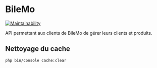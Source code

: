 # BileMo

[![Maintainability](https://api.codeclimate.com/v1/badges/e646c7d531f9c1abb08a/maintainability)](https://codeclimate.com/github/leomoille/bilemo/maintainability)

API permettant aux clients de BileMo de gérer leurs clients et produits.

## Nettoyage du cache

```shell
php bin/console cache:clear
```
